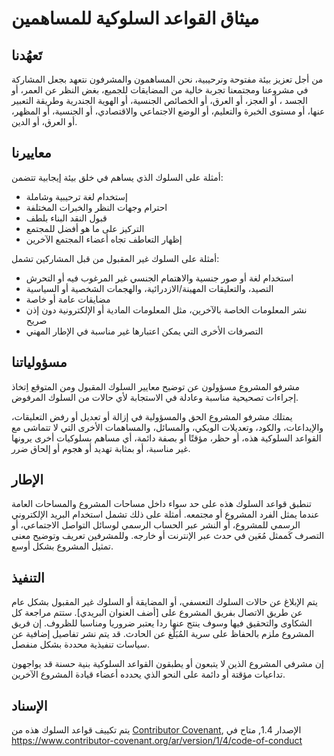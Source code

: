 
# ميثاق القواعد السلوكية للمساهمين

## تَعهُدنا

من أجل تعزيز بيئة مفتوحة وترحيبية، نحن المساهمون والمشرفون نتعهد بجعل المشاركة في مشروعنا ومجتمعنا تجربة خالية من المضايقات للجميع، بغض النظر عن العمر، أو الجسد ، أو العجز، أو العرق، أو الخصائص الجنسية، أو الهوية الجندرية  وطريقة التعبير عنها، أو مستوى الخبرة والتعليم، أو الوضع الاجتماعي والاقتصادي، أو الجنسية، أو المظهر، أو العرق، أو الدين.

## معاييرنا

أمثلة على السلوك الذي يساهم في خلق بيئة إيجابية تتضمن:

* إستخدام لغة ترحيبية وشاملة
* احترام وجهات النظر والخبرات المختلفة
* قبول النقد البناء بلطف
* التركيز على ما هو أفضل للمجتمع
* إظهار التعاطف تجاه أعضاء المجتمع الآخرين

أمثلة على السلوك غير المقبول من قبل المشاركين تشمل:

* استخدام لغة أو صور جنسية والاهتمام الجنسي غير المرغوب فيه أو التحرش
* التصيد، والتعليقات المهينة/الازدرائية، والهجمات الشخصية أو السياسية
* مضايقات عامة أو خاصة
* نشر المعلومات الخاصة بالآخرين، مثل المعلومات المادية أو الإلكترونية دون إذن صريح
* التصرفات الأخرى التي يمكن اعتبارها غير مناسبة في الإطار المهني

## مسؤولياتنا

مشرفو المشروع مسؤولون عن توضيح معايير السلوك المقبول ومن المتوقع اِتخاذ إجراءات تصحيحية مناسبة وعادلة في الاستجابة لأي حالات من السلوك المرفوض.

يمتلك مشرفو المشروع الحق والمسؤولية في إزالة أو تعديل أو رفض التعليقات، والإيداعات، والكود، وتعديلات الويكي، والمسائل، والمساهمات الأخرى التي لا تتماشى مع القواعد السلوكية هذه، أو حظر، مؤقتًا أو بصفة دائمة، أي مساهم بسلوكيات أخرى يرونها غير مناسبة، أو بمثابة تهديد أو هجوم أو إلحاق ضرر.

## الإطار

تنطبق قواعد السلوك هذه على حد سواء داخل مساحات المشروع والمساحات العامة عندما يمثل الفرد المشروع أو مجتمعه. أمثلة على ذلك تشمل استخدام البريد الإلكتروني الرسمي للمشروع، أو النشر عبر الحساب الرسمي لوسائل التواصل الاجتماعي، أو التصرف كَممثل مُعَين في حدث عبر الإنترنت أو خارجه.  وللمشرفين تعريف وتوضيح معنى تمثيل المشروع بشكل أوسع.

## التنفيذ

يتم الإبلاغ عن حالات السلوك التعسفي، أو المضايقة أو السلوك غير المقبول بشكل عام عن طريق الاتصال بفريق المشروع على [أضف العنوان البريدي]. ستتم مراجعة كل الشكاوى والتحقيق فيها وسوف ينتج عنها ردا يعتبر ضروريا ومناسبا للظروف. إن فريق المشروع ملزم بالحفاظ على سرية المُبَلّغ عن الحادث. قد يتم نشر تفاصيل إضافية عن سياسات تنفيذية محددة بشكل منفصل.

إن مشرفي المشروع الذين لا يتبعون أو يطبقون القواعد السلوكية بنية حسنة قد يواجهون تداعيات مؤقتة أو دائمة على النحو الذي يحدده أعضاء قيادة المشروع الآخرين.

## الإسناد

يتم تكييف قواعد السلوك هذه من [Contributor Covenant][homepage], الإصدار 1.4,
متاح في <https://www.contributor-covenant.org/ar/version/1/4/code-of-conduct>

[homepage]: https://www.contributor-covenant.org
